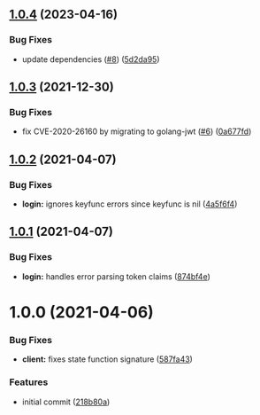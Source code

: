 ## [1.0.4](https://github.com/tlkamp/litter-api/compare/v1.0.3...v1.0.4) (2023-04-16)


### Bug Fixes

* update dependencies ([#8](https://github.com/tlkamp/litter-api/issues/8)) ([5d2da95](https://github.com/tlkamp/litter-api/commit/5d2da95a50f4deeb93b215e9c2f26ffee3cb92e4))

## [1.0.3](https://github.com/tlkamp/litter-api/compare/v1.0.2...v1.0.3) (2021-12-30)


### Bug Fixes

* fix CVE-2020-26160 by migrating to golang-jwt ([#6](https://github.com/tlkamp/litter-api/issues/6)) ([0a677fd](https://github.com/tlkamp/litter-api/commit/0a677fdfeea1272a442b7752fde4a29a600ccc1e))

## [1.0.2](https://github.com/tlkamp/litter-api/compare/v1.0.1...v1.0.2) (2021-04-07)


### Bug Fixes

* **login:** ignores keyfunc errors since keyfunc is nil ([4a5f6f4](https://github.com/tlkamp/litter-api/commit/4a5f6f4dc49a7983bb7d8bcb914d6e7de794dc82))

## [1.0.1](https://github.com/tlkamp/litter-api/compare/v1.0.0...v1.0.1) (2021-04-07)


### Bug Fixes

* **login:** handles error parsing token claims ([874bf4e](https://github.com/tlkamp/litter-api/commit/874bf4ea202c95a839abf09006db4fcd39f77c70))

# 1.0.0 (2021-04-06)


### Bug Fixes

* **client:** fixes state function signature ([587fa43](https://github.com/tlkamp/litter-api/commit/587fa43e985f3f584db5fbaa78bd0849c6e0de3e))


### Features

* initial commit ([218b80a](https://github.com/tlkamp/litter-api/commit/218b80a00f3535d6bffb923366d4555a186566bb))
